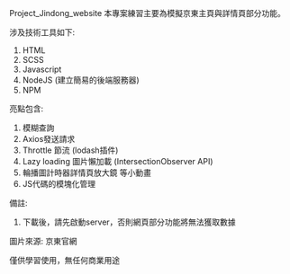 Project_Jindong_website
本專案練習主要為模擬京東主頁與詳情頁部分功能。

涉及技術工具如下:
1. HTML
2. SCSS
3. Javascript
4. NodeJS (建立簡易的後端服務器)
5. NPM

亮點包含:
1. 模糊查詢
2. Axios發送請求
3. Throttle 節流 (lodash插件)
4. Lazy loading 圖片懶加載 (IntersectionObserver API)
5. 輪播圖計時器詳情頁放大鏡 等小動畫
6. JS代碼的模塊化管理

備註:
1. 下載後，請先啟動server，否則網頁部分功能將無法獲取數據

圖片來源: 京東官網

僅供學習使用，無任何商業用途
